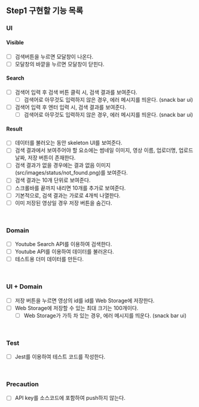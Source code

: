 ## Step1 구현할 기능 목록

### UI

#### Visible

- [ ] 검색버튼을 누르면 모달창이 나온다.
- [ ] 모달창의 바깥을 누르면 모달창이 닫힌다.

#### Search

- [ ] 검색어 입력 후 검색 버튼 클릭 시, 검색 결과를 보여준다.
  - [ ] 검색어로 아무것도 입력하지 않은 경우, 에러 메시지를 띄운다. (snack bar ui)
- [ ] 검색어 입력 후 엔터 입력 시, 검색 결과를 보여준다.
  - [ ] 검색어로 아무것도 입력하지 않은 경우, 에러 메시지를 띄운다. (snack bar ui)

#### Result

- [ ] 데이터를 불러오는 동안 skeleton UI를 보여준다.
- [ ] 검색 결과에서 보여주어야 할 요소에는 썸네일 이미지, 영상 이름, 업로더명, 업로드 날짜, 저장 버튼이 존재한다.
- [ ] 검색 결과가 없을 경우에는 결과 없음 이미지(src/images/status/not_found.png)를 보여준다.
- [ ] 검색 결과는 10개 단위로 보여준다.
- [ ] 스크롤바를 끝까지 내리면 10개를 추가로 보여준다.
- [ ] 기본적으로, 검색 결과는 가로로 4개씩 나열한다.
- [ ] 이미 저장된 영상일 경우 저장 버튼을 숨긴다.

<br>

### Domain

- [ ] Youtube Search API를 이용하여 검색한다.
- [ ] Youtube API를 이용하여 데이터를 불러온다.
- [ ] 테스트용 더미 데이터를 만든다.

<br>

### UI + Domain

- [ ] 저장 버튼을 누르면 영상의 id를 id를 Web Storage에 저장한다.
- [ ] Web Storage에 저장할 수 있는 최대 크기는 100개이다.
  - [ ] Web Storage가 가득 차 있는 경우, 에러 메시지를 띄운다. (snack bar ui)

<br>

### Test

- [ ] Jest를 이용하여 테스트 코드를 작성한다.

<br>

### Precaution

- [ ] API key를 소스코드에 포함하여 push하지 않는다.
